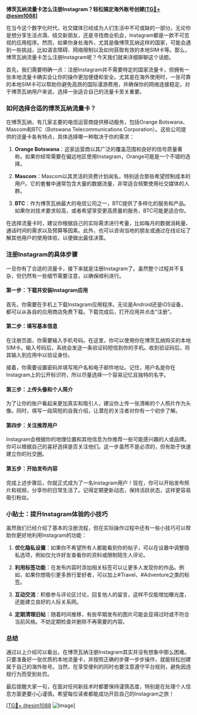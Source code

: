 **博茨瓦纳流量卡怎么注册Instagram？轻松搞定海外账号创建[[TG💪+ @esim1088](https://t.me/s/esim1088)]**

在当今这个数字化时代，社交媒体已经成为人们生活中不可或缺的一部分。无论你是想分享生活点滴、结交新朋友，还是寻找商业机会，Instagram都是一款不可忽视的应用程序。然而，如果你身处海外，尤其是像博茨瓦纳这样的国家，可能会遇到一些挑战，比如语言障碍、网络限制以及如何获取有效的本地SIM卡等。那么，博茨瓦纳流量卡怎么注册Instagram呢？今天我们就来详细聊聊这个话题。

首先，我们需要明确一点：注册Instagram并不需要特定的国家流量卡，但拥有一张本地流量卡确实会让你的操作更加便捷和安全。尤其是在海外使用时，一张可靠的本地SIM卡可以帮助你避免高昂的国际漫游费用，并确保你的网络连接稳定。对于博茨瓦纳用户来说，选择一张适合自己的流量卡至关重要。

### 如何选择合适的博茨瓦纳流量卡？

在博茨瓦纳，有几家主要的电信运营商提供移动服务，包括Orange Botswana、Mascom和BTC（Botswana Telecommunications Corporation）。这些公司提供的流量卡各有特点，具体选择哪一种取决于你的需求：

1. **Orange Botswana**：这家运营商以其广泛的覆盖范围和良好的信号质量著称。如果你经常需要在偏远地区使用Instagram，Orange可能是一个不错的选择。
   
2. **Mascom**：Mascom以其灵活的资费计划闻名，特别适合那些希望控制成本的用户。它的套餐中通常包含大量的数据流量，非常适合频繁使用社交媒体的人群。

3. **BTC**：作为博茨瓦纳最大的电信公司之一，BTC提供了多样化的服务和产品。如果你对技术要求较高，或者希望享受更高质量的服务，BTC可能更适合你。

在选择流量卡时，建议你根据自己的实际需求进行考量，比如每月的数据消耗量、通话时间的需求以及预算等因素。此外，也可以咨询当地的朋友或通过在线论坛了解其他用户的使用体验，以便做出最佳决策。

### 注册Instagram的具体步骤

一旦你有了合适的流量卡，接下来就是注册Instagram了。虽然整个过程并不复杂，但仍然有一些细节需要注意，以确保顺利进行。

#### 第一步：下载并安装Instagram应用

首先，你需要在手机上下载Instagram应用程序。无论是Android还是iOS设备，都可以从各自的应用商店免费下载。下载完成后，打开应用并点击“注册”。

#### 第二步：填写基本信息

在注册页面，你需要输入手机号码。在这里，你可以使用你在博茨瓦纳购买的本地SIM卡。输入号码后，系统会发送一条验证码短信到你的手机。收到验证码后，将其输入到应用中以验证身份。

接着，你需要设置密码并填写用户名和电子邮件地址。记住，用户名是你在Instagram上的公开标识符，所以尽量选择一个容易记忆且独特的名字。

#### 第三步：上传头像和个人简介

为了让你的账户看起来更加真实和吸引人，建议你上传一张清晰的个人照片作为头像。同时，填写一段简短的自我介绍，让潜在的关注者对你有一个初步了解。

#### 第四步：关注推荐用户

Instagram会根据你的地理位置和其他信息为你推荐一些可能感兴趣的人或品牌。你可以根据自己的喜好选择是否关注他们。这一步虽然不是必须的，但有助于快速建立你的社交圈。

#### 第五步：开始发布内容

完成上述步骤后，你就正式成为了一名Instagram用户！现在，你可以开始发布照片和视频，分享你的日常生活了。记得定期更新动态，保持活跃状态，这样更容易吸引粉丝。

### 小贴士：提升Instagram体验的小技巧

虽然我们已经介绍了基本的注册流程，但在实际操作过程中还有一些小技巧可以帮助你更好地利用Instagram的功能：

1. **优化隐私设置**：如果你不希望所有人都能看到你的帖子，可以在设置中调整隐私选项，例如仅允许好友查看你的资料或限制陌生人评论。

2. **利用标签功能**：在发布内容时添加相关标签可以让更多人发现你的作品。例如，如果你想吸引更多旅行爱好者，可以加上#Travel、#Adventure之类的标签。

3. **互动交流**：积极参与评论区讨论，回复他人的留言，这样不仅能增加曝光度，还能建立良好的人际关系网。

4. **定期清理旧帖**：随着时间推移，有些早期发布的图片可能会显得过时或不符合当前风格。不妨定期检查并删除不再需要的内容。

### 总结

通过以上介绍可以看出，在博茨瓦纳注册Instagram其实并没有想象中那么困难。只要准备好一张优质的本地流量卡，并按照正确的步骤一步步操作，就能轻松创建属于自己的海外账号。当然，在享受便利的同时也要注意遵守平台规则，避免因违规行为而受到处罚。

最后提醒大家一句，在面对任何新技术时都要保持谨慎态度，特别是在处理个人信息方面更要小心谨慎。希望每位读者都能成功开启自己的Instagram之旅！

[[TG💪+ @esim1088](https://t.me/s/esim1088) ![Image](https://i.postimg.cc/4NQfJmqS/Snipaste-2025-05-13-00-14-12.png)]